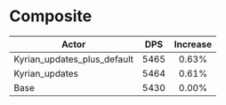 # Composite
| Actor | DPS | Increase |
|---|:---:|:---:|
|Kyrian_updates_plus_default|5465|0.63%|
|Kyrian_updates|5464|0.61%|
|Base|5430|0.00%|
